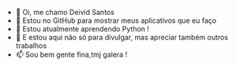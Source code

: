 - 👋 Oi, me chamo Deivid Santos
- 👀 Estou no GitHub para mostrar meus aplicativos que eu faço
- 🌱 Estou atualmente aprendendo Python !
- 💞️ E estou aqui não só para divulgar, mas apreciar também outros trabalhos
- 📫 Sou bem gente fina,tmj galera !

